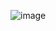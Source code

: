 ![image](https://github.com/Ronak1610/My_Application/assets/126035469/c416fae9-2906-4ee8-9216-a720a20b9a75)
